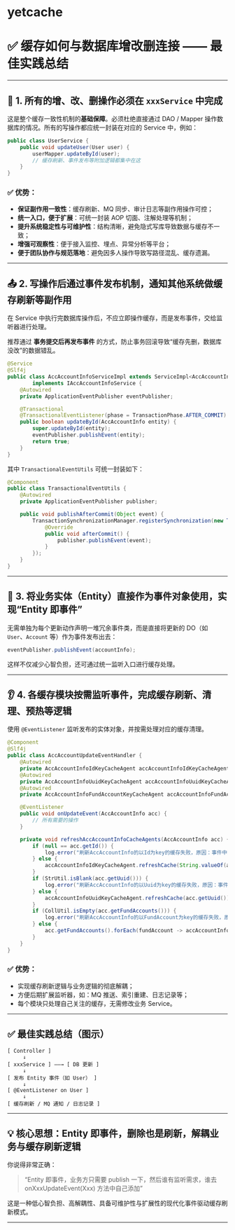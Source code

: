 # yetcache

# ✅ 缓存如何与数据库增改删连接 —— 最佳实践总结

---

## 🔧 1. 所有的增、改、删操作必须在 `xxxService` 中完成

这是整个缓存一致性机制的**基础保障**。必须杜绝直接通过 DAO / Mapper 操作数据库的情况。所有的写操作都应统一封装在对应的 Service 中，例如：

```java
public class UserService {
    public void updateUser(User user) {
        userMapper.updateById(user);
        // 缓存刷新、事件发布等附加逻辑都集中在这
    }
}
```

### ✅ 优势：
- **保证副作用一致性**：缓存刷新、MQ 同步、审计日志等副作用操作可控；
- **统一入口，便于扩展**：可统一封装 AOP 切面、注解处理等机制；
- **提升系统稳定性与可维护性**：结构清晰，避免隐式写库导致数据与缓存不一致；
- **增强可观察性**：便于接入监控、埋点、异常分析等平台；
- **便于团队协作与规范落地**：避免因多人操作导致写路径混乱、缓存遗漏。

---

## 📤 2. 写操作后通过事件发布机制，通知其他系统做缓存刷新等副作用

在 Service 中执行完数据库操作后，不应立即操作缓存，而是发布事件，交给监听器进行处理。

推荐通过 **事务提交后再发布事件** 的方式，防止事务回滚导致“缓存先删，数据库没改”的数据错乱。

```java
@Service
@Slf4j
public class AccAccountInfoServiceImpl extends ServiceImpl<AccAccountInfoMapper, AccAccountInfo>
        implements IAccAccountInfoService {
    @Autowired
    private ApplicationEventPublisher eventPublisher;

    @Transactional
    @TransactionalEventListener(phase = TransactionPhase.AFTER_COMMIT)
    public boolean updateById(AccAccountInfo entity) {
        super.updateById(entity);
        eventPublisher.publishEvent(entity);
        return true;
    }
}

```

其中 `TransactionalEventUtils` 可统一封装如下：

```java
@Component
public class TransactionalEventUtils {
    @Autowired
    private ApplicationEventPublisher publisher;

    public void publishAfterCommit(Object event) {
        TransactionSynchronizationManager.registerSynchronization(new TransactionSynchronizationAdapter() {
            @Override
            public void afterCommit() {
                publisher.publishEvent(event);
            }
        });
    }
}

```

---

## 🔁 3. 将业务实体（Entity）直接作为事件对象使用，实现“Entity 即事件”

无需单独为每个更新动作声明一堆冗余事件类，而是直接将更新的 DO（如 `User`、`Account` 等）作为事件发布出去：

```java
eventPublisher.publishEvent(accountInfo);
```

这样不仅减少心智负担，还可通过统一监听入口进行缓存处理。

---

## 👂 4. 各缓存模块按需监听事件，完成缓存刷新、清理、预热等逻辑

使用 `@EventListener` 监听发布的实体对象，并按需处理对应的缓存清理。

```java
@Component
@Slf4j
public class AccAccountUpdateEventHandler {
    @Autowired
    private AccAccountInfoIdKeyCacheAgent accAccountInfoIdKeyCacheAgent;
    @Autowired
    private AccAccountInfoUuidKeyCacheAgent accAccountInfoUuidKeyCacheAgent;
    @Autowired
    private AccAccountInfoFundAccountKeyCacheAgent accAccountInfoFundAccountKeyCacheAgent;

    @EventListener
    public void onUpdateEvent(AccAccountInfo acc) {
        // 所有需要的操作
    }

    private void refreshAccAccountInfoCacheAgents(AccAccountInfo acc) {
        if (null == acc.getId()) {
            log.error("刷新AccAccountInfo的以Id为key的缓存失败，原因：事件中Id为空，请检查缓存一致性！event: {}", JSON.toJSON(acc));
        } else {
            accAccountInfoIdKeyCacheAgent.refreshCache(String.valueOf(acc.getId()));
        }
        if (StrUtil.isBlank(acc.getUuid())) {
            log.error("刷新AccAccountInfo的以Uuid为key的缓存失败，原因：事件中Uuid为空，请检查缓存一致性！event: {}", JSON.toJSON(acc));
        } else {
            accAccountInfoUuidKeyCacheAgent.refreshCache(acc.getUuid());
        }
        if (CollUtil.isEmpty(acc.getFundAccounts())) {
            log.error("刷新AccAccountInfo的以FundAccount为key的缓存失败，原因：事件中FundAccount为空，请检查缓存一致性！event: {}", JSON.toJSON(acc));
        } else {
            acc.getFundAccounts().forEach(fundAccount -> accAccountInfoFundAccountKeyCacheAgent.refreshCache(fundAccount));
        }
    }
}
```

### ✅ 优势：
- 实现缓存刷新逻辑与业务逻辑的彻底解耦；
- 方便后期扩展监听器，如：MQ 推送、索引重建、日志记录等；
- 每个模块只处理自己关注的缓存，无需修改业务 Service。

---

## ✅ 最佳实践总结（图示）

```text
[ Controller ]
     ↓
[ xxxService ] ——→ [ DB 更新 ]
     ↓
[ 发布 Entity 事件（如 User） ]
     ↓
[ @EventListener on User ]
     ↓
[ 缓存刷新 / MQ 通知 / 日志记录 ]
```

---

## 💡 核心思想：Entity 即事件，删除也是刷新，解耦业务与缓存刷新逻辑

你说得非常正确：

> “Entity 即事件，业务方只需要 publish 一下，然后谁有监听需求，谁去 onXxxUpdateEvent(Xxx) 方法中自己添加”

这是一种低心智负担、高解耦性、具备可维护性与扩展性的现代化事件驱动缓存刷新模式。

---